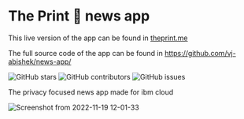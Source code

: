 # The Print 📜 news app

This live version of the app can be found in [theprint.me](https://theprint.me)

The full source code of the app can be found in https://github.com/vj-abishek/news-app/

![GitHub stars](https://img.shields.io/github/stars/vj-abishek/news-app) ![GitHub contributors](https://img.shields.io/github/contributors/vj-abishek/news-app) ![GitHub issues](https://img.shields.io/github/issues/vj-abishek/news-app)

The privacy focused news app made for ibm cloud

![Screenshot from 2022-11-19 12-01-33](https://user-images.githubusercontent.com/98735587/202838106-7ed006ad-ae5e-45ba-847d-41e7d78fe6bb.png)

